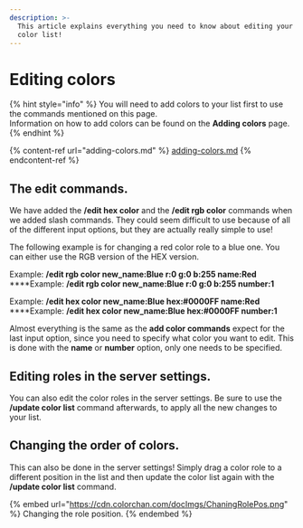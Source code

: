 ```yaml
---
description: >-
  This article explains everything you need to know about editing your color and
  color list!
---
```


# Editing colors

{% hint style="info" %}
You will need to add colors to your list first to use the commands mentioned on this page.\
Information on how to add colors can be found on the **Adding colors** page.
{% endhint %}

{% content-ref url="adding-colors.md" %}
[adding-colors.md](adding-colors.md)
{% endcontent-ref %}

## The edit commands.

We have added the **/edit hex color** and the **/edit rgb color** commands when we added slash commands. They could seem difficult to use because of all of the different input options, but they are actually really simple to use!&#x20;

The following example is for changing a red color role to a blue one. You can either use the RGB version of the HEX version.

Example: **/edit rgb color new\_name:Blue r:0 g:0 b:255 name:Red**\
****Example: **/edit rgb color new\_name:Blue r:0 g:0 b:255 number:1**

Example: **/edit hex color new\_name:Blue hex:#0000FF name:Red**\
****Example: **/edit hex color new\_name:Blue hex:#0000FF number:1**

Almost everything is the same as the **add color commands** expect for the last input option, since you need to specify what color you want to edit. This is done with the **name** or **number** option, only one needs to be specified.

## Editing roles in the server settings.

You can also edit the color roles in the server settings. Be sure to use the **/update color list** command afterwards, to apply all the new changes to your list.

## Changing the order of colors.

This can also be done in the server settings! Simply drag a color role to a different position in the list and then update the color list again with the **/update color list** command.

{% embed url="https://cdn.colorchan.com/docImgs/ChaningRolePos.png" %}
Changing the role position.
{% endembed %}

